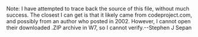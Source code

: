 ﻿Note: I have attempted to trace back the source of this file, 
without much success. The closest I can get is that it likely 
came from codeproject.com, and possibly from an author who posted 
in 2002. However, I cannot open their downloaded .ZIP archive in W7, 
so I cannot verify.--Stephen J Sepan


